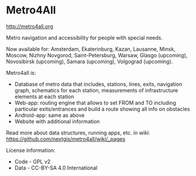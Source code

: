 Metro4All
===========

http://metro4all.org

Metro navigation and accessibility for people with special needs.

Now available for: Amsterdam, Ekaterinburg, Kazan, Lausanne, Minsk, Moscow, Nizhny Novgorod, Saint-Petersburg, Warsaw, Glasgo (upcoming), Novosibirsk (upcoming), Samara (upcoming), Volgograd (upcoming).

Metro4all is:

* Database of metro data that includes, stations, lines, exits, navigation graph, schematics for each station, measurements of infrastructure elements at each station
* Web-app: routing engine that allows to set FROM and TO including particular exits/entrances and build a route showing all info on obstacles
* Android-app: same as above
* Website with additional information

Read more about data structures, running apps, etc. in wiki: https://github.com/nextgis/metro4all/wiki/_pages


License information:

* Code - GPL v2
* Data - CC-BY-SA 4.0 International
